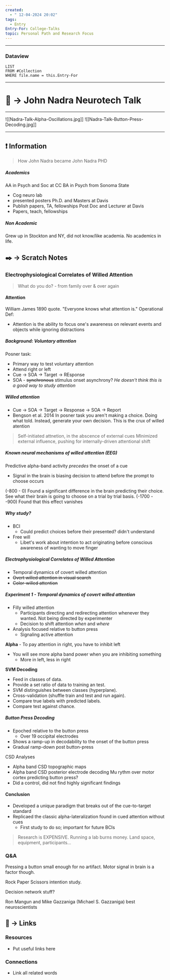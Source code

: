 ```yaml
---
created:
  - " 12-04-2024 20:02"
tags:
  - Entry
Entry-For: College-Talks
topic: Personal Path and Research Focus
---
```


---
### Dataview
```dataview
LIST
FROM #Collection
WHERE file.name = this.Entry-For
```
---

# 📗 -> John Nadra Neurotech Talk
---


![[Nadra-Talk-Alpha-Oscillations.jpg]]
![[Nadra-Talk-Button-Press-Decoding.jpg]]


---
## ❗ Information
> How John Nadra became John Nadra PHD

##### Academics
AA in Psych and Soc at CC
BA in Psych from Sonoma State
- Cog neuro lab
- presented posters
Ph.D. and Masters at Davis
- Publish papers, TA, fellowships
Post Doc and Lecturer at Davis
- Papers, teach, fellowships

##### Non Academic
Grew up in Stockton and NY, did not know/like academia. No academics in life.



## ✒️ -> Scratch Notes
### Electrophysiological Correlates of Willed Attention
> What do you do? - from family over & over again

#### Attention
William James 1890 quote. "Everyone knows what attention is."
Operational Def:
- Attention is the ability to focus one's awareness on relevant events and objects while ignoring distractions

##### Background: Voluntary attention
Posner task:
- Primary way to test voluntary attention
- Attend right or left
- Cue -> SOA -> Target -> REsponse
- SOA - ~~synchronous~~ stimulus onset asynchrony?
*He doesn't think this is a good way to study attention*

##### **Willed** attention
- Cue -> SOA -> Target -> Response -> SOA -> Report
- Bengson et al. 2014
In posner task you aren't making a choice. Doing what told.
Instead, generate your own decision. This is the crux of willed atention

> Self-initiated attnetion, in the abscence of external cues
> MInimized external influence, pushing for internally-driven attentional shift


##### Known neural mechanisms of willed attention (EEG)
Predictive alpha-band activity *precedes* the onset of a cue
- Signal in the brain is biasing decision to attend before the prompt to choose occurs

(-800 - 0) Found a significant difference in the brain predicting their choice. See what their brain is going to choose on a trial by trial basis.
(-1700 - -900) Found that this effect vanishes


##### Why study?
- BCI
	- Could predict choices before their presented? didn't understand
- Free will
	- Libet's work about intention to act originating before conscious awareness of wanting to move finger

##### Electrophysiological Correlates of Willed Attention
- Temporal dynamics of covert willed attention
- ~~Overt willed attention in visual search~~
- ~~Color-willed attention~~

##### Experiment 1 - Temporal dynamics of covert willed attention
- Filly willed attention
	- Participants directing and redirecting attention whenever they wanted. Not being directed by experimenter
	- Decision to shift attention *when* and *where*
- Analysis focused relative to button press
	- Signaling active attention

**Alpha** - To pay attention in right, you have to inhibit left
- You will see more alpha band power when you are inhibiting something
	- More in left, less in right

**SVM Decoding**
- Feed in classes of data.
- Provide a set ratio of data to training an test.
- SVM distinguishes between classes (hyperplane).
- Cross-validation (shuffle train and test and run again).
- Compare true labels with predicted labels.
- Compare test against chance.


##### Button Press Decoding
- Epoched relative to the button press
	- Over 19 occipital electrodes
- Shows a ramp-up in decodability to the onset of the button press
- Gradual ramp-down post button-press

CSD Analyses
- Alpha band CSD topographic maps
- Alpha band CSD posterior electrode decoding
Mu rythm over motor cortex predicting button press?
- Did a control, did not find highly significant findings


#### Conclusion
- Developed a unique paradigm that breaks out of the cue-to-target standard
- Replicaed the classic alpha-lateralization found in cued attention without cues
	- First study to do so; important for future BCIs
> Research is EXPENSIVE. Running a lab burns money. Land space, equipment, participants...

### Q&A
Pressing a button small enough for no artifact. Motor signal in brain is a factor though.

Rock Paper Scissors intention study.

Decision network stuff?

Ron Mangun and Mike Gazzaniga (Michael S. Gazzaniga) best neuroscientists


## 🔗 -> Links
### Resources
- Put useful links here


### Connections
- Link all related words

